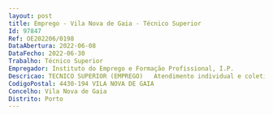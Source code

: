 ```yaml
--- 
layout: post
title: Emprego - Vila Nova de Gaia - Técnico Superior
Id: 97847
Ref: OE202206/0198
DataAbertura: 2022-06-08
DataFecho: 2022-06-30
Trabalho: Técnico Superior
Empregador: Instituto do Emprego e Formação Profissional, I.P.
Descricao: TECNICO SUPERIOR (EMPREGO)   Atendimento individual e coletivo de utentes ou entidades proporcionando o apoio técnico e administrativo mais adequado ao encaminhamento das solicitações que lhe sejam colocadas   Promover o ajustamento de candidatos inscritos, às ofertas recebidas, procedendo à emissão das respetivas convocatórias de modo a colocá los no mercado de trabalho, procurando reforçar as competências de empregabilidade    Realizar visitas a empresas para identificação de necessidades no âmbito do emprego e  ou da formação profissional    Promover um melhor funcionamento do mercado de trabalho designadamente por via da identificação de ações que potenciem o ajustamento entre a oferta e a procura de emprego e que reforcem a qualificação escolar e profissional dos inscritos   Análise técnica  financeira e acompanhamento da execução de processos das medidas ativas de emprego      Elaboração de pareceres técnicos, registo, tratamento e organização dos processos que se encontrem em situação de incumprimento, bem como análise de planos de reembolso    Elaboração de informações técnicas que fundamentem e preparem a decisão superior sobre as matérias e atividades no âmbito das atribuições do Serviço de Emprego    Execução de outras tarefas e funções técnicas e administrativas que resultem do superior interesse de serviço    Assegurar o cumprimento dos indicadores de eficiência e eficácia relativos às tarefas , programas e medidas que estiverem atribuídos.
CodigoPostal: 4430-194 VILA NOVA DE GAIA
Concelho: Vila Nova de Gaia
Distrito: Porto
--- 
```

